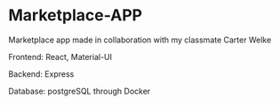 # Marketplace-APP

Marketplace app made in collaboration with my classmate Carter Welke

Frontend: React, Material-UI

Backend: Express

Database: postgreSQL through Docker
